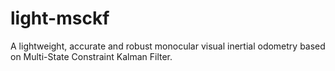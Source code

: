 # light-msckf
A lightweight, accurate and robust monocular visual inertial odometry based on Multi-State Constraint Kalman Filter.
